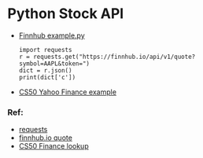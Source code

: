 # Python Stock API

* [Finnhub example.py](https://github.com/eniompw/stockAPI/blob/main/finnhub-example.py)

      import requests
      r = requests.get("https://finnhub.io/api/v1/quote?symbol=AAPL&token=")
      dict = r.json()
      print(dict['c'])

* [CS50 Yahoo Finance example](https://github.com/eniompw/StockAPI/blob/main/cs50-lookup.py)

### Ref:
* [requests](https://www.w3schools.com/python/ref_requests_response.asp)
* [finnhub.io quote](https://finnhub.io/docs/api/quote)
* [CS50 Finance lookup](https://cdn.cs50.net/2022/fall/psets/9/finance/helpers.py)
